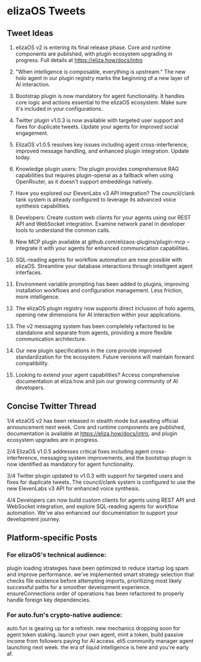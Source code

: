# elizaOS Tweets

## Tweet Ideas

1. elizaOS v2 is entering its final release phase. Core and runtime components are published, with plugin ecosystem upgrading in progress. Full details at https://eliza.how/docs/intro

2. "When intelligence is composable, everything is upstream." The new holo agent in our plugin registry marks the beginning of a new layer of AI interaction.

3. Bootstrap plugin is now mandatory for agent functionality. It handles core logic and actions essential to the elizaOS ecosystem. Make sure it's included in your configurations.

4. Twitter plugin v1.0.3 is now available with targeted user support and fixes for duplicate tweets. Update your agents for improved social engagement.

5. ElizaOS v1.0.5 resolves key issues including agent cross-interference, improved message handling, and enhanced plugin integration. Update today.

6. Knowledge plugin users: The plugin provides comprehensive RAG capabilities but requires plugin-openai as a fallback when using OpenRouter, as it doesn't support embeddings natively.

7. Have you explored our ElevenLabs v3 API integration? The council/clank tank system is already configured to leverage its advanced voice synthesis capabilities.

8. Developers: Create custom web clients for your agents using our REST API and WebSocket integration. Examine network panel in developer tools to understand the common calls.

9. New MCP plugin available at github.com/elizaos-plugins/plugin-mcp – integrate it with your agents for enhanced communication capabilities.

10. SQL-reading agents for workflow automation are now possible with elizaOS. Streamline your database interactions through intelligent agent interfaces.

11. Environment variable prompting has been added to plugins, improving installation workflows and configuration management. Less friction, more intelligence.

12. The elizaOS plugin registry now supports direct inclusion of holo agents, opening new dimensions for AI interaction within your applications.

13. The v2 messaging system has been completely refactored to be standalone and separate from agents, providing a more flexible communication architecture.

14. Our new plugin specifications in the core provide improved standardization for the ecosystem. Future versions will maintain forward compatibility.

15. Looking to extend your agent capabilities? Access comprehensive documentation at eliza.how and join our growing community of AI developers.

## Concise Twitter Thread

1/4 elizaOS v2 has been released in stealth mode but awaiting official announcement next week. Core and runtime components are published, documentation is available at https://eliza.how/docs/intro, and plugin ecosystem upgrades are in progress.

2/4 ElizaOS v1.0.5 addresses critical fixes including agent cross-interference, messaging system improvements, and the bootstrap plugin is now identified as mandatory for agent functionality.

3/4 Twitter plugin updated to v1.0.3 with support for targeted users and fixes for duplicate tweets. The council/clank system is configured to use the new ElevenLabs v3 API for enhanced voice synthesis.

4/4 Developers can now build custom clients for agents using REST API and WebSocket integration, and explore SQL-reading agents for workflow automation. We've also enhanced our documentation to support your development journey.

## Platform-specific Posts

### For elizaOS's technical audience:
plugin loading strategies have been optimized to reduce startup log spam and improve performance. we've implemented smart strategy selection that checks file existence before attempting imports, prioritizing most likely successful paths for a smoother development experience. ensureConnections order of operations has been refactored to properly handle foreign key dependencies.

### For auto.fun's crypto-native audience:
auto.fun is gearing up for a refresh. new mechanics dropping soon for agent token staking. launch your own agent, mint a token, build passive income from followers paying for AI access. eli5 community manager agent launching next week. the era of liquid intelligence is here and you're early af.